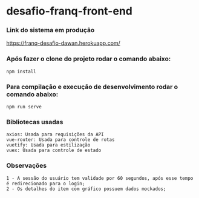 # desafio-franq-front-end

### Link do sistema em produção
https://franq-desafio-dawan.herokuapp.com/

### Após fazer o clone do projeto rodar o comando abaixo:
```
npm install
```

### Para compilação e execução de desenvolvimento rodar o comando abaixo:
```
npm run serve
```

### Bibliotecas usadas
```
axios: Usada para requisições da API
vue-router: Usada para controle de rotas
vuetify: Usada para estilização
vuex: Usada para controle de estado
```

### Observações
```
1 - A sessão do usuário tem validade por 60 segundos, após esse tempo é redirecionado para o login;
2 - Os detalhes do item com gráfico possuem dados mockados;
```